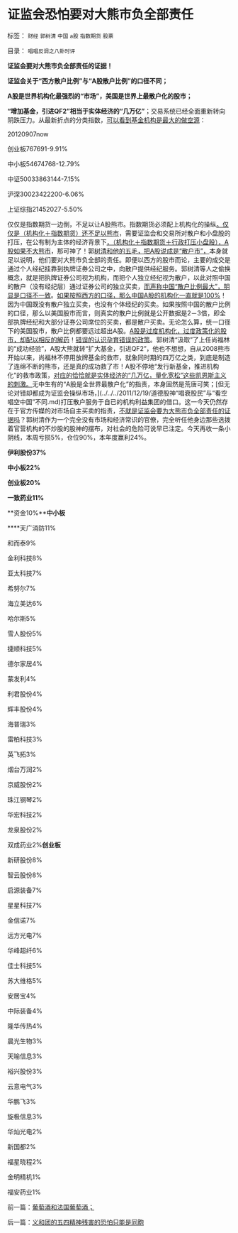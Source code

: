 # 证监会恐怕要对大熊市负全部责任

标签： `财经` `郭树清` `中国` `a股` `指数期货` `股票` 

目录： `唱唱反调之八卦时评`

**证监会要对大熊市负全部责任的证据！**

**证监会关于“西方散户比例”与“A股散户比例”的口径不同；**

**A股是世界机构化最强烈的“市场”，美国是世界上最散户化的股市；**

**“增加基金，引进QF2”相当于实体经济的“几万亿”**；交易系统已经全面重新转向阴跌压力。从最新折点的分类指数，[可以看到基金机构是最大的做空源](../../../2012/6/4/向国际接轨的中国特色.md)：

20120907now

创业板767691-9.91%

中小板54674768-12.79%

中证50033863144-7.15%

沪深30023422200-6.06%

上证综指21452027-5.50%



仅仅是指数期货一边倒，不足以让A股熊市。指数期货必须配上机构化的操纵[。仅仅是（机构化＋指数期货）还不足以熊市](../../../2012/3/29/期货指数是机构化操纵出大熊市的祸根；.md)，需要证监会和交易所对散户和小盘股的打压，在公有制为主体的经济背景下[，（机构化＋指数期货＋行政打压小盘股），A股如果不大熊市](../../../2012/8/28/损人不利已的愚暴贱民.md)，那可神了！郭[树清和他的五毛，把A股说成是“散户市”，](../../../2012/8/29/郭政委的那条新政“政治不正确”？.md)本身就足以说明，他们要对大熊市负全部的责任。即便以西方的股市而论，主要的成交是通过个人经纪挂靠到执牌证券公司之中，向散户提供经纪服务。郭树清等人之偷换概念，就是把执牌证券公司视为机构，而把个人独立经纪视为散户，以此对照中国的散户（没有经纪层）通过证券公司的独立买卖，[而声称中国“散户比例最大”，明显是口径不一致](../../../2012/1/30/A股散户化降低市场风险，打压散户的结果是恶性通货膨胀.md)。[如果按照西方的口径，那么中国A股的机构化一直就是100%](../../../2011/10/21/A股低迷为机构化“国进民退”还债.md)！因为中国既没有散户独立买卖，也没有个体经纪的买卖。如果按照中国的散户比例的口径，那么以美国股市而言，则真实的散户比例就是公开数据是2－3倍，即全部执牌经纪和大部分证券公司席位的买卖，都是散户买卖。无论怎么算，统一口径下的美国股市，散户比例都要远过超出A股。[A股是过度机构化，过度政策化的股市，却配以相反的解药](../../../2012/7/16/如果公有制是低效益的，证监会的政策就在制造漫漫熊市.md)！[错误的认识孕育错误的政策](../../../2012/6/20/（凯恩斯主义＋紧缩预期）的疯疯颠颠.md)。郭树清“汲取”了上任尚福林的“成功经验”，A股大熊就转“扩大基金，引进QF2”，他也不想想，自从2008熊市开始以来，尚福林不停用放牌基金的救市，就象同时期的四万亿之类，到底是制造了连绵不断的熊市，还是真的成功救了市！A股不停地“发行新基金，推进机构化”的救市政策，[对应的恰恰就是实体经济的“几万亿，量化宽松”这些凯恩斯主义的刺激。](../../../2012/6/25/A股的政治价值.md)无中生有的“A股是全世界最散户化”的指责，本身固然是荒唐可笑；[但无论对错却都成为证监会操纵市场，](../../../2011/12/19/道德股神“唱衰股民”与“看空 唱空中国”不同.md)打压散户服务于自已的机构利益集团的借口。这一今天仍然存在于官方传媒的对市场自主买卖的指责，[不就是证监会要为大熊市负全部责任的证据吗](../../../2012/4/24/强盗逻辑正在制造空前的金融危机和经济危机.md)？郭树清作为一个完全没有市场和经济常识的官僚，完全听任他身边那些选拨着官营机构的不炒股的股神的摆布，对社会的危险可说早已注定。今天再收一条小阴线，本周亏损5%，仓位90%，本年度赢利24%。

**伊利股份37%**

**中小板22%**

**创业板20%**

**一致药业11%**

**资金10%****中小板**

****天广消防11%

和而泰9%

金利科技8%

亚太科技7%

希努尔7%

海立美达6%

哈尔斯5%

雪人股份5%

捷顺科技5%

德尔家居4%

蒙发利4%

利君股份4%

辉丰股份4%

海普瑞3%

雷柏科技3%

英飞拓3%

烟台万润2%

京威股份2%

珠江钢琴2%

华宏科技2%

龙泉股份2%

双成药业2%**创业板**

新研股份8%

智云股份8%

启源装备7%

星星科技7%

金信诺7%

远方光电7%

华峰超纤6%

佳士科技5%

苏大维格5%

安居宝4%

中际装备4%

隆华传热4%

晨光生物3%

天喻信息3%

裕兴股份3%

云意电气3%

华鹏飞3%

旋极信息3%

华灿光电2%

新国都2%

福星晓程2%

金明精机1%

福安药业1%

前一篇：[葡萄酒和法国葡萄酒；](../../../2012/9/21/葡萄酒和法国葡萄酒；.md)

后一篇：[义和团的五四精神残害的恐怕只能是同胞](../../../2012/9/22/义和团的五四精神残害的恐怕只能是同胞.md)